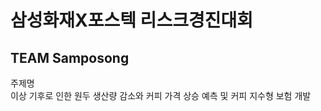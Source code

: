 # 삼성화재X포스텍 리스크경진대회
## TEAM Samposong

주제명 <br>
이상 기후로 인한 원두 생산량 감소와 커피 가격 상승 예측 및 커피 지수형 보험 개발


